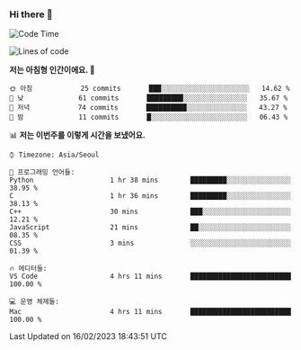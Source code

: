 ### Hi there 👋

<!--START_SECTION:waka-->
![Code Time](http://img.shields.io/badge/Code%20Time-79%20hrs%2029%20mins-blue)

![Lines of code](https://img.shields.io/badge/%EC%A0%80%EB%8A%94%20%EC%97%AC%ED%83%9C%EA%B9%8C%EC%A7%80%20-74%20Thousand%20%EC%A4%84%EC%9D%98%20%EC%BD%94%EB%93%9C%EB%A5%BC%20%EC%9E%91%EC%84%B1%ED%96%88%EC%96%B4%EC%9A%94.-blue)

**저는 아침형 인간이에요. 🐤** 

```text
🌞 아침            25 commits       ███░░░░░░░░░░░░░░░░░░░░░░   14.62 % 
🌆 낮　            61 commits       █████████░░░░░░░░░░░░░░░░   35.67 % 
🌃 저녁            74 commits       ██████████░░░░░░░░░░░░░░░   43.27 % 
🌙 밤　            11 commits       █░░░░░░░░░░░░░░░░░░░░░░░░   06.43 % 

```


📊 **저는 이번주를 이렇게 시간을 보냈어요.** 

```text
⌚︎ Timezone: Asia/Seoul

💬 프로그래밍 언어들: 
Python                   1 hr 38 mins        █████████░░░░░░░░░░░░░░░░   38.95 % 
C                        1 hr 36 mins        █████████░░░░░░░░░░░░░░░░   38.13 % 
C++                      30 mins             ███░░░░░░░░░░░░░░░░░░░░░░   12.21 % 
JavaScript               21 mins             ██░░░░░░░░░░░░░░░░░░░░░░░   08.35 % 
CSS                      3 mins              ░░░░░░░░░░░░░░░░░░░░░░░░░   01.39 % 

🔥 에디터들: 
VS Code                  4 hrs 11 mins       █████████████████████████   100.00 % 

💻 운영 체제들: 
Mac                      4 hrs 11 mins       █████████████████████████   100.00 % 

```


 Last Updated on 16/02/2023 18:43:51 UTC
<!--END_SECTION:waka-->
